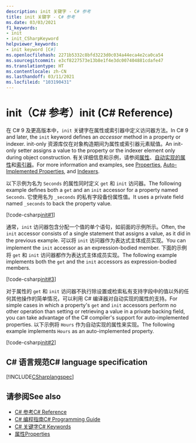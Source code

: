 ```yaml
---
description: init 关键字 - C# 参考
title: init 关键字 - C# 参考
ms.date: 03/03/2021
f1_keywords:
- init
- init_CSharpKeyword
helpviewer_keywords:
- init keyword [C#]
ms.openlocfilehash: 2271b5332c8bfd3223d0c034a44eca4e2ca0ca54
ms.sourcegitcommit: e3cf8227573e13b8e1f4e3dc007404881cdafe47
ms.translationtype: HT
ms.contentlocale: zh-CN
ms.lasthandoff: 03/11/2021
ms.locfileid: "103190431"
---
```

# <a name="init-c-reference"></a><span data-ttu-id="72c23-103">init（C# 参考）</span><span class="sxs-lookup"><span data-stu-id="72c23-103">init (C# Reference)</span></span>

<span data-ttu-id="72c23-104">在 C# 9 及更高版本中，`init` 关键字在属性或索引器中定义访问器方法。</span><span class="sxs-lookup"><span data-stu-id="72c23-104">In C# 9 and later, the `init` keyword defines an *accessor* method in a property or indexer.</span></span> <span data-ttu-id="72c23-105">init-only 资源库仅在对象构造期间为属性或索引器元素赋值。</span><span class="sxs-lookup"><span data-stu-id="72c23-105">An init-only setter assigns a value to the property or the indexer element only during object construction.</span></span> <span data-ttu-id="72c23-106">有关详细信息和示例，请参阅[属性](../../programming-guide/classes-and-structs/properties.md)、[自动实现的属性](../../programming-guide/classes-and-structs/auto-implemented-properties.md)和[索引器](../../programming-guide/indexers/index.md)。</span><span class="sxs-lookup"><span data-stu-id="72c23-106">For more information and examples, see [Properties](../../programming-guide/classes-and-structs/properties.md), [Auto-Implemented Properties](../../programming-guide/classes-and-structs/auto-implemented-properties.md), and [Indexers](../../programming-guide/indexers/index.md).</span></span>

<span data-ttu-id="72c23-107">以下示例为名为 `Seconds` 的属性同时定义 `get` 和 `init` 访问器。</span><span class="sxs-lookup"><span data-stu-id="72c23-107">The following example defines both a `get` and an `init` accessor for a property named `Seconds`.</span></span> <span data-ttu-id="72c23-108">它使用名为 `_seconds` 的私有字段备份属性值。</span><span class="sxs-lookup"><span data-stu-id="72c23-108">It uses a private field named `_seconds` to back the property value.</span></span>

[!code-csharp[init#1](snippets/InitExample1.cs)]

<span data-ttu-id="72c23-109">通常，`init` 访问器包含分配一个值的单个语句，如前面的示例所示。</span><span class="sxs-lookup"><span data-stu-id="72c23-109">Often, the `init` accessor consists of a single statement that assigns a value, as it did in the previous example.</span></span> <span data-ttu-id="72c23-110">可以将 `init` 访问器作为表达式主体成员实现。</span><span class="sxs-lookup"><span data-stu-id="72c23-110">You can implement the `init` accessor as an expression-bodied member.</span></span> <span data-ttu-id="72c23-111">下面的示例将 `get` 和 `init` 访问器都作为表达式主体成员实现。</span><span class="sxs-lookup"><span data-stu-id="72c23-111">The following example implements both the `get` and the `init` accessors as expression-bodied members.</span></span>

[!code-csharp[init#3](snippets/InitExample3.cs)]
  
<span data-ttu-id="72c23-112">对于属性的 `get` 和 `init` 访问器不执行除设置或检索私有支持字段中的值以外的任何其他操作的简单情况，可以利用 C# 编译器对自动实现的属性的支持。</span><span class="sxs-lookup"><span data-stu-id="72c23-112">For simple cases in which a property's `get` and `init` accessors perform no other operation than setting or retrieving a value in a private backing field, you can take advantage of the C# compiler's support for auto-implemented properties.</span></span> <span data-ttu-id="72c23-113">以下示例将 `Hours` 作为自动实现的属性来实现。</span><span class="sxs-lookup"><span data-stu-id="72c23-113">The following example implements `Hours` as an auto-implemented property.</span></span>

[!code-csharp[init#2](snippets/InitExample2.cs)]
  
## <a name="c-language-specification"></a><span data-ttu-id="72c23-114">C# 语言规范</span><span class="sxs-lookup"><span data-stu-id="72c23-114">C# language specification</span></span>

[!INCLUDE[CSharplangspec](~/includes/csharplangspec-md.md)]

## <a name="see-also"></a><span data-ttu-id="72c23-115">请参阅</span><span class="sxs-lookup"><span data-stu-id="72c23-115">See also</span></span>

- [<span data-ttu-id="72c23-116">C# 参考</span><span class="sxs-lookup"><span data-stu-id="72c23-116">C# Reference</span></span>](../index.md)
- [<span data-ttu-id="72c23-117">C# 编程指南</span><span class="sxs-lookup"><span data-stu-id="72c23-117">C# Programming Guide</span></span>](../../programming-guide/index.md)
- [<span data-ttu-id="72c23-118">C# 关键字</span><span class="sxs-lookup"><span data-stu-id="72c23-118">C# Keywords</span></span>](index.md)
- [<span data-ttu-id="72c23-119">属性</span><span class="sxs-lookup"><span data-stu-id="72c23-119">Properties</span></span>](../../programming-guide/classes-and-structs/properties.md)

